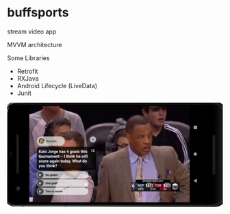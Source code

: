 # buffsports
stream video app

MVVM architecture

Some Libraries

- Retrofit
- RXJava
- Android Lifecycle (LiveData)
- Junit

![](https://raw.githubusercontent.com/lucasnavarroo/buffsports/master/Screen%20Shot%202020-04-06%20at%2011.19.40.png)
